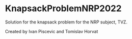 # KnapsackProblemNRP2022
Solution for the knapsack problem for the NRP subject, TVZ.

Created by Ivan Piscevic and Tomislav Horvat
